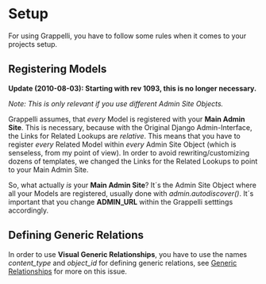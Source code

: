 # Setup #

For using Grappelli, you have to follow some rules when it comes to your projects setup.

## Registering Models ##

**Update (2010-08-03): Starting with rev 1093, this is no longer necessary.**

_Note: This is only relevant if you use different Admin Site Objects._

Grappelli assumes, that _every_ Model is registered with your **Main Admin Site**. This is necessary, because with the Original Django Admin-Interface, the Links for Related Lookups are _relative_. This means that you have to register _every_ Related Model within _every_ Admin Site Object (which is senseless, from my point of view). In order to avoid rewriting/customizing dozens of templates, we changed the Links for the Related Lookups to point to your Main Admin Site.

So, what actually _is_ your **Main Admin Site**? It´s the Admin Site Object where all your Models are registered, usually done with _admin.autodiscover()_. It´s important that you change **ADMIN\_URL** within the Grappelli setttings accordingly.

## Defining Generic Relations ##

In order to use **Visual Generic Relationships**, you have to use the names _content\_type_ and _object\_id_ for defining generic relations, see [Generic Relationships](http://code.google.com/p/django-grappelli/wiki/generic) for more on this issue.